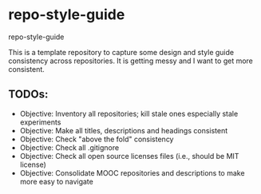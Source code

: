 # repo-style-guide
repo-style-guide

This is a template repository to capture some design and style guide consistency across repositories.  It is getting messy and I want to get more consistent.

## TODOs:
- Objective: Inventory all repositories; kill stale ones especially stale experiments
- Objective: Make all titles, descriptions and headings consistent
- Objective: Check "above the fold" consistency
- Objective: Check all .gitignore
- Objective: Check all open source licenses files (i.e., should be MIT license)
- Objective: Consolidate MOOC repositories and descriptions to make more easy to navigate
